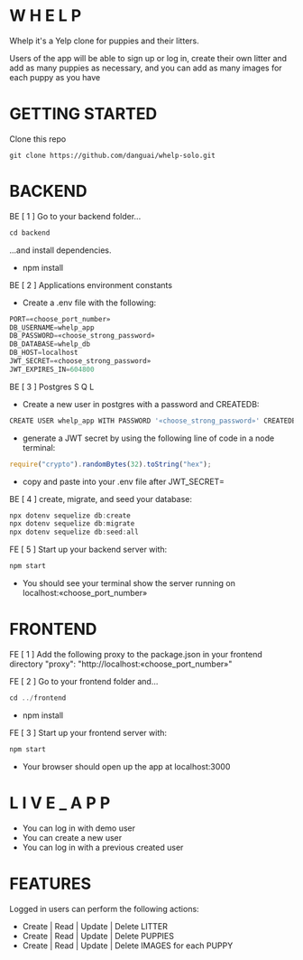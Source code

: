 # W H E L P
Whelp it's a Yelp clone for puppies and their litters.

Users of the app will be able to sign up or log in, create their own litter and add as many puppies as necessary, and you can add as many images for each puppy as you have

# GETTING STARTED
Clone this repo
```
git clone https://github.com/danguai/whelp-solo.git
```

# BACKEND
BE [ 1 ]  Go to your backend folder...
```js
cd backend
```
...and install dependencies.
* npm install

BE [ 2 ]  Applications environment constants
* Create a .env file with the following:
```js
PORT=«choose_port_number»
DB_USERNAME=whelp_app
DB_PASSWORD=«choose_strong_password»
DB_DATABASE=whelp_db
DB_HOST=localhost
JWT_SECRET=«choose_strong_password»
JWT_EXPIRES_IN=604800
```
BE [ 3 ]  Postgres S Q L
* Create a new user in postgres with a password and CREATEDB:
```js
CREATE USER whelp_app WITH PASSWORD '«choose_strong_password»' CREATEDB;
```
* generate a JWT secret by using the following line of code in a node terminal:
```js
require("crypto").randomBytes(32).toString("hex");
```
* copy and paste into your .env file after JWT_SECRET=<the generated code>

BE [ 4 ] create, migrate, and seed your database:
```js
npx dotenv sequelize db:create
npx dotenv sequelize db:migrate
npx dotenv sequelize db:seed:all
```
FE [ 5 ] Start up your backend server with:
```js
npm start
```
- You should see your terminal show the server running on localhost:«choose_port_number»

# FRONTEND

FE [ 1 ] Add the following proxy to the package.json in your frontend directory
  "proxy": "http://localhost:«choose_port_number»"

FE [ 2 ] Go to your frontend folder and...
```js
cd ../frontend
```
* npm install

FE [ 3 ] Start up your frontend server with:
```js
npm start
```
- Your browser should open up the app at localhost:3000

# L I V E _ A P P
- You can log in with demo user
- You can create a new user
- You can log in with a previous created user

# FEATURES

Logged in users can perform the following actions:
- Create | Read | Update | Delete LITTER
- Create | Read | Update | Delete PUPPIES
- Create | Read | Update | Delete IMAGES for each PUPPY
